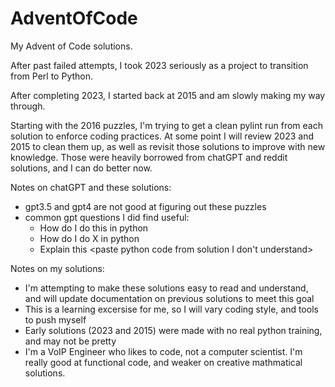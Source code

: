 # AdventOfCode

My Advent of Code solutions.

After past failed attempts, I took 2023 seriously as a project to transition from Perl to Python.

After completing 2023, I started back at 2015 and am  slowly making my way through.

Starting with the 2016 puzzles, I'm trying to get a clean pylint run from each solution to enforce coding practices. At some point I will review 2023 and 2015 to clean them up, as well as revisit those solutions to improve with new knowledge. Those were heavily borrowed from chatGPT and reddit solutions, and I can do better now.

Notes on chatGPT and these solutions:
  - gpt3.5 and gpt4 are not good at figuring out these puzzles
  - common gpt questions I did find useful:
    - How do I do this <paste Perl code> in python
	- How do I do X in python
	- Explain this <paste python code from solution I don't understand>

Notes on my solutions:
  - I'm attempting to make these solutions easy to read and understand, and will update documentation on previous solutions to meet this goal
  - This is a learning excersise for me, so I will vary coding style, and tools to push myself
  - Early solutions (2023 and 2015) were made with no real python training, and may not be pretty
  - I'm a VoIP Engineer who likes to code, not a computer scientist. I'm really good at functional code, and weaker on creative mathmatical solutions.
  
